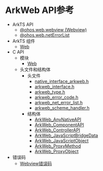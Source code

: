 # ArkWeb API参考 

- ArkTS API 
  - [@ohos.web.webview (Webview)](js-apis-webview.md)
  - [@ohos.web.netErrorList](js-apis-netErrorList.md)
- ArkTS 组件
  - [Web](ts-basic-components-web.md)
- C API
  - 模块
    - [Web](_web.md)
  - 头文件和结构体
    - 头文件
      - [native_interface_arkweb.h](native__interface__arkweb_8h.md)
      - [arkweb_interface.h](arkweb__interface_8h.md)
      - [arkweb_type.h](arkweb__type_8h.md)
      - [arkweb_error_code.h](arkweb__error__code_8h.md)
      - [arkweb_net_error_list.h](arkweb__net__error__list_8h.md)
      - [arkweb_scheme_handler.h](arkweb__scheme__handler_8h.md)
    - 结构体
      - [ArkWeb_AnyNativeAPI](_ark_web___any_native_a_p_i.md)
      - [ArkWeb_ComponentAPI](_ark_web___component_a_p_i.md)
      - [ArkWeb_ControllerAPI](_ark_web___controller_a_p_i.md)
      - [ArkWeb_JavaScriptBridgeData](_ark_web___java_script_bridge_data.md)
      - [ArkWeb_JavaScriptObject](_ark_web___java_script_object.md)
      - [ArkWeb_ProxyMethod](_ark_web___proxy_method.md)
      - [ArkWeb_ProxyObject](_ark_web___proxy_object.md)
- 错误码
  - [Webview错误码](errorcode-webview.md)
